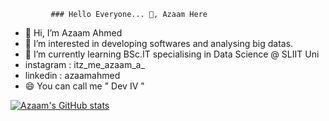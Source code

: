              ### Hello Everyone... 👋, Azaam Here

- 👋 Hi, I’m Azaam Ahmed
- 👀 I’m interested in developing softwares and analysing big datas.
- 🌱 I’m currently learning BSc.IT specialising in Data Science @ SLIIT Uni
- instagram : itz_me_azaam_a_
- linkedin : azaamahmed
- 😄 You can call me " Dev IV "

[![Azaam's GitHub stats](https://github-readme-stats.vercel.app/api?username=IT22079572)](https://github.com/IT22079572/github-readme-stats)
